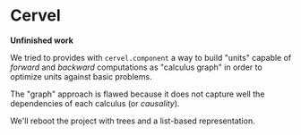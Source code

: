 
# Cervel

**Unfinished work**

We tried to provides with `cervel.component` a way to build
"units" capable of *forward* and *backward* computations as "calculus graph"
in order to optimize units against basic problems.

The "graph" approach is flawed because it does not capture well the
dependencies of each calculus (or *causality*).

We'll reboot the project with trees and a list-based representation.

